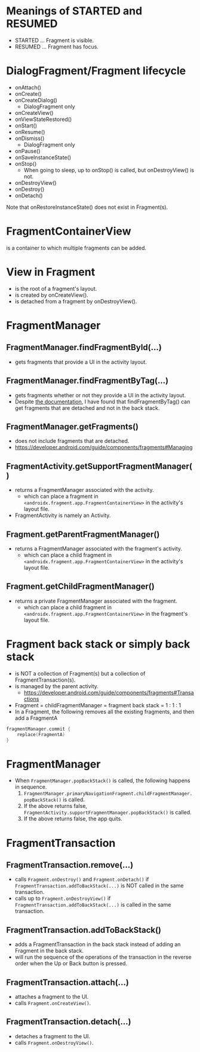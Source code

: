 # Meanings of STARTED and RESUMED
* STARTED ... Fragment is visible.
* RESUMED ... Fragment has focus.

# DialogFragment/Fragment lifecycle
* onAttach()
* onCreate()
* onCreateDialog()
  * DialogFragment only
* onCreateView()
* onViewStateRestored()
* onStart()
* onResume()
* onDismiss()
  * DialogFragment only
* onPause()
* onSaveInstanceState()
* onStop()
  * When going to sleep, up to onStop() is called, but onDestroyView() is not.
* onDestroyView()
* onDestroy()
* onDetach()

Note that onRestoreInstanceState() does not exist in Fragment(s).

# FragmentContainerView
is a container to which multiple fragments can be added.

# View in Fragment
* is the root of a fragment's layout.
* is created by onCreateView().
* is detached from a fragment  by onDestroyView().

# FragmentManager
## FragmentManager.findFragmentById(...)
* gets fragments that provide a UI in the activity layout.
## FragmentManager.findFragmentByTag(...)
* gets fragments whether or not they provide a UI in the activity layout.
* Despite [the documentation](https://developer.android.com/reference/kotlin/androidx/fragment/app/FragmentManager#findfragmentbytag), I have found that findFragmentByTag() can get fragments that are detached and not in the back stack.
## FragmentManager.getFragments()
* does not include fragments that are detached.
* https://developer.android.com/guide/components/fragments#Managing

## FragmentActivity.getSupportFragmentManager()
* returns a FragmentManager associated with the activity.
  * which can place a fragment in `<androidx.fragment.app.FragmentContainerView>` in the activity's layout file.
* FragmentActivity is namely an Activity.

## Fragment.getParentFragmentManager()
* returns a FragmentManager associated with the fragment's activity.
  * which can place a child fragment in `<androidx.fragment.app.FragmentContainerView>` in the activity's layout file.

## Fragment.getChildFragmentManager()
* returns a private FragmentManager associated with the fragment.
  * which can place a child fragment in `<androidx.fragment.app.FragmentContainerView>` in the fragment's layout file.

# Fragment back stack or simply back stack
* is NOT a collection of Fragment(s) but a collection of FragmentTransaction(s).
* is managed by the parent activity.
  * https://developer.android.com/guide/components/fragments#Transactions
* Fragment = childFragmentManager = fragment back stack = 1 : 1 : 1
* In a Fragment, the following removes all the existing fragments, and then add a FragmentA
```kotlin
fragmentManager.commit {
    replace(FragmentA)
}
```

# FragmentManager
* When `FragmentManager.popBackStack()` is called, the following happens in sequence.
  1. `FragmentManager.primaryNavigationFragment.childFragmentManager.popBackStack()` is called.
  2. If the above returns false, `FragmentActivity.supportFragmentManager.popBackStack()` is called.
  3. If the above returns false, the app quits.

# FragmentTransaction
## FragmentTransaction.remove(...)
* calls `Fragment.onDestroy()` and `Fragment.onDetach()` if `FragmentTransaction.addToBackStack(...)` is NOT called in the same transaction.
* calls up to `Fragment.onDestroyView()` if `FragmentTransaction.addToBackStack(...)` is called in the same transaction.

## FragmentTransaction.addToBackStack()
* adds a FragmentTransaction in the back stack instead of adding an Fragment in the back stack.
* will run the sequence of the operations of the transaction in the reverse order when the Up or Back button is pressed.

## FragmentTransaction.attach(...)
* attaches a fragment to the UI.
* calls `Fragment.onCreateView()`.

## FragmentTransaction.detach(...)
* detaches a fragment to the UI.
* calls `Fragment.onDestroyView()`.

